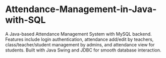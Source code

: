 # Attendance-Management-in-Java-with-SQL
A Java-based Attendance Management System with MySQL backend. Features include login authentication, attendance add/edit by teachers, class/teacher/student management by admins, and attendance view for students. Built with Java Swing and JDBC for smooth database interaction.
